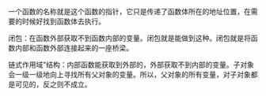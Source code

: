 一个函数的名称就是这个函数的指针，它只是传递了函数体所在的地址位置，在需要的时候好找到函数体去执行。

闭包：在函数外部获取不到函数内部的变量。闭包就是能做到这种。闭包就是将函数内部和函数外部连接起来的一座桥梁。

链式作用域"结构：内部函数能获取到外部的，外部获取不到内部的变量。子对象会一级一级地向上寻找所有父对象的变量。所以，父对象的所有变量，对子对象都是可见的，反之则不成立。


